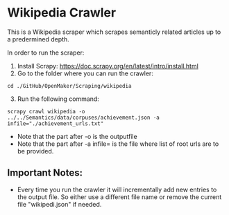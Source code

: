 # Wikipedia Crawler
This is a Wikipedia scraper which scrapes semanticly related articles up to a predermined depth.

In order to run the scraper:
1. Install Scrapy: https://doc.scrapy.org/en/latest/intro/install.html
2. Go to the folder where you can run the crawler:
```
cd ./GitHub/OpenMaker/Scraping/wikipedia
```
3. Run the following command: 
```
scrapy crawl wikipedia -o ../../Semantics/data/corpuses/achievement.json -a infile="./achievement_urls.txt" 
```
* Note that the part after -o is the outputfile
* Note that the part after -a infile= is the file where list of root urls are to be provided.
## Important Notes:
* Every time you run the crawler it will incrementally add new entries to the output file. So either use a different file name or remove the current file "wikipedi.json" if needed.

